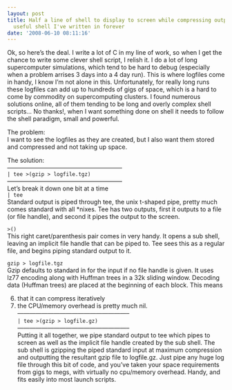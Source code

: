 ```yaml
---
layout: post
title: Half a line of shell to display to screen while compressing output... The most
  useful shell I've written in forever
date: '2008-06-10 08:11:16'
---
```



Ok, so here’s the deal. I write a lot of C in my line of work, so when I get the chance to write some clever shell script, I relish it. I do a lot of long supercomputer simulations, which tend to be hard to debug (especially when a problem arrises 3 days into a 4 day run). This is where logfiles come in handy, I know I’m not alone in this. Unfortunately, for really long runs these logfiles can add up to hundreds of gigs of space, which is a hard to come by commodity on supercomputing clusters. I found numerous solutions online, all of them tending to be long and overly complex shell scripts… No thanks!, when I want something done on shell it needs to follow the shell paradigm, small and powerful.

The problem:  
 I want to see the logfiles as they are created, but I also want them stored and compressed and not taking up space.

The solution:  
 ———————————————————  
` | tee >(gzip > logfile.tgz) `  
 ———————————————————  
 Let’s break it down one bit at a time  
` | tee `  
 Standard output is piped through tee, the unix t-shaped pipe, pretty much comes standard with all *nixes. Tee has two outputs, first it outputs to a file (or file handle), and second it pipes the output to the screen.

` >() `  
 This right caret/parenthesis pair comes in very handy. It opens a sub shell, leaving an implicit file handle that can be piped to. Tee sees this as a regular file, and begins piping standard output to it.

`gzip > logfile.tgz`  
 Gzip defaults to standard in for the input if no file handle is given. It uses lz77 encoding along with Huffman trees in a 32k sliding window. Decoding data (Huffman trees) are placed at the beginning of each block. This means

6. that it can compress iteratively
7. the CPU/memory overhead is pretty much nil.
——————————————————–  
`| tee >(gzip > logfile.gz) `  
 ——————————————————–  
 Putting it all together, we pipe standard output to tee which pipes to screen as well as the implicit file handle created by the sub shell. The sub shell is gzipping the piped standard input at maximum compression and outputting the resultant gzip file to logfile.gz. Just pipe any huge log file through this bit of code, and you’ve taken your space requirements from gigs to megs, with virtually no cpu/memory overhead. Handy, and fits easily into most launch scripts.


